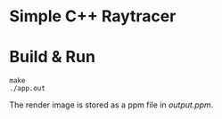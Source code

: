 # Simple C++ Raytracer


# Build & Run

```
make
./app.out
```

The render image is stored as a ppm file in *output.ppm*.
